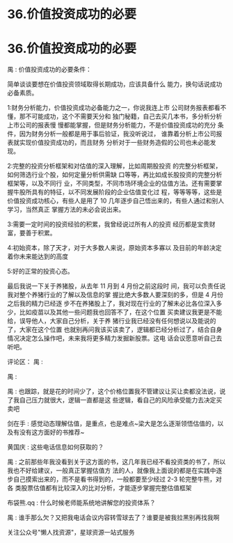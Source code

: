 # 36.价值投资成功的必要

# 36.价值投资成功的必要

禺 : 价值投资成功的必要条件：

简单谈谈要想在价值投资领域取得长期成功，应该具备什么 能力，换句话说成功必备素质。

1:财务分析能力，价值投资成功必备能力之一，你说我连上市 公司财务报表都看不懂，那不可能成功，这个不需要天分和 独门秘籍，自己去买几本书，多分析分析上市公司的报表慢 慢都能掌握，但是财务分析能力，不是价值投资成功的充分 条件，因为财务分析一般都是用于事后验证，我没听说过， 谁靠着分析上市公司报表就实现价值投资成功的，而且财务 分析对于一些财务造假的公司也未必能发现。

2:完整的投资分析框架和对估值的深入理解，比如周期股投资 的完整分析框架，如何筛选行业个股，如何定量分析供需缺 口等等，再比如成长股投资的完整分析框架等，以及不同行 业，不同类型，不同市场环境企业的估值方法。还有需要掌 握牛股所具有的特征，以不同发展阶段的企业估值变化过 程，等等等等，这些是价值投资成功核心，有些人是用了 10 几年逐步自己悟出来的，有些人通过和别人学习，当然真正 掌握方法的未必会说出来。

3:需要一定时间的投资经验的积累，我曾经说过所有人的投资 经历都是宝贵财富，要善于积累。

4:初始资本，除了天才，对于大多数人来说，原始资本多寡以 及目前的年龄决定着你未来能达到的高度

5:好的正常的投资心态。

最后我说一下关于养猪股，从去年 11 月到 4 月份之前这段时 间，我可以负责任说我对整个养猪行业的了解以及信息的掌 握比绝大多数人要深刻的多，但是 4 月份之后我的精力已经逐 步不在养猪股上了，我对现在行业的了解未必比各位深入多 少，比如疫苗以及其他一些问题我也回答不了，在这个位置 买卖建议我更是不能给，误导他人，大家自己分析，关于养 猪行业我已经没有任何想说以及能说的了，大家在这个位置 也就别再问我该买该卖了，逻辑都已经分析过了，结合自身 情况决定怎么操作吧，未来我将更多精力发掘新股票。这电 话会议愿意听自己去听吧。

评论区： 禺 :

禺 :

禺 : 也跟踪，就是花的时间少了，这个价格位置我不管建议让买让卖都没法说，说了我自己压力就很大，逻辑一直都是这 些逻辑，看自己的风险承受能力去决定买卖吧

剑在手 : 感觉动态理解估值，是重点，也是难点~梁大是怎么逐渐领悟估值的，以及有没有这方面好的书推荐~

黄国庆 : 这些电话信息如何获取的？

禺 : 之前那些年我没看到关于这方面的书，这几年我已经不看投资类的书了，所以我也不好给建议，一般真正掌握估值方 法的人，就像我上面说的都是在实践中逐步自己摸索出来的，而不是看书得到的，一般都要至少经过 2-3 轮完整牛熊，对各 类股票估值都有比较深入的比对分析，才能逐步掌握完整估值框架

布袋熊.qq : 什么时候老师能系统地讲解您的投资体系？

禺 : 谁手那么欠？又把我电话会议内容转雪球去了？谁要是被我拉黑别再找我啊

关注公众号"懒人找资源"，星球资源一站式服务